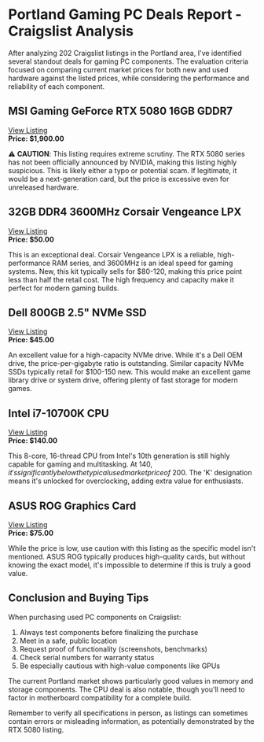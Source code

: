 # Portland Gaming PC Deals Report - Craigslist Analysis

After analyzing 202 Craigslist listings in the Portland area, I've identified several standout deals for gaming PC components. The evaluation criteria focused on comparing current market prices for both new and used hardware against the listed prices, while considering the performance and reliability of each component.

## MSI Gaming GeForce RTX 5080 16GB GDDR7
[View Listing](https://portland.craigslist.org/clk/sop/d/vancouver-msi-gaming-geforce-rtx-gb/7824589189.html)  
**Price: $1,900.00**

⚠️ **CAUTION**: This listing requires extreme scrutiny. The RTX 5080 series has not been officially announced by NVIDIA, making this listing highly suspicious. This is likely either a typo or potential scam. If legitimate, it would be a next-generation card, but the price is excessive even for unreleased hardware.

## 32GB DDR4 3600MHz Corsair Vengeance LPX
[View Listing](https://portland.craigslist.org/clk/sop/d/kelso-32gb-ddr4-3600mhz-corsair/7818610302.html)  
**Price: $50.00**

This is an exceptional deal. Corsair Vengeance LPX is a reliable, high-performance RAM series, and 3600MHz is an ideal speed for gaming systems. New, this kit typically sells for $80-120, making this price point less than half the retail cost. The high frequency and capacity make it perfect for modern gaming builds.

## Dell 800GB 2.5" NVMe SSD
[View Listing](https://portland.craigslist.org/clk/sop/d/vancouver-dell-800gb-25-nvme-ssd/7815697876.html)  
**Price: $45.00**

An excellent value for a high-capacity NVMe drive. While it's a Dell OEM drive, the price-per-gigabyte ratio is outstanding. Similar capacity NVMe SSDs typically retail for $100-150 new. This would make an excellent game library drive or system drive, offering plenty of fast storage for modern games.

## Intel i7-10700K CPU
[View Listing](https://portland.craigslist.org/clk/sop/d/kelso-intel-k-cpu/7818608969.html)  
**Price: $140.00**

This 8-core, 16-thread CPU from Intel's 10th generation is still highly capable for gaming and multitasking. At $140, it's significantly below the typical used market price of ~$200. The 'K' designation means it's unlocked for overclocking, adding extra value for enthusiasts.

## ASUS ROG Graphics Card
[View Listing](https://portland.craigslist.org/clk/sop/d/brush-prairie-asus-rog-graphics-card/7818099818.html)  
**Price: $75.00**

While the price is low, use caution with this listing as the specific model isn't mentioned. ASUS ROG typically produces high-quality cards, but without knowing the exact model, it's impossible to determine if this is truly a good value.

## Conclusion and Buying Tips

When purchasing used PC components on Craigslist:

1. Always test components before finalizing the purchase
2. Meet in a safe, public location
3. Request proof of functionality (screenshots, benchmarks)
4. Check serial numbers for warranty status
5. Be especially cautious with high-value components like GPUs

The current Portland market shows particularly good values in memory and storage components. The CPU deal is also notable, though you'll need to factor in motherboard compatibility for a complete build.

Remember to verify all specifications in person, as listings can sometimes contain errors or misleading information, as potentially demonstrated by the RTX 5080 listing.